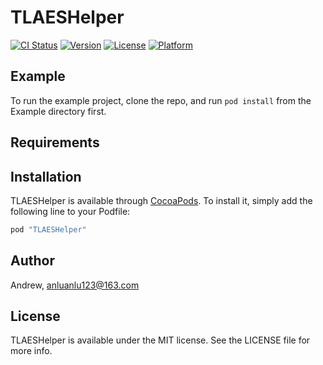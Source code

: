 # TLAESHelper

[![CI Status](http://img.shields.io/travis/Andrew/TLAESHelper.svg?style=flat)](https://travis-ci.org/Andrew/TLAESHelper)
[![Version](https://img.shields.io/cocoapods/v/TLAESHelper.svg?style=flat)](http://cocoapods.org/pods/TLAESHelper)
[![License](https://img.shields.io/cocoapods/l/TLAESHelper.svg?style=flat)](http://cocoapods.org/pods/TLAESHelper)
[![Platform](https://img.shields.io/cocoapods/p/TLAESHelper.svg?style=flat)](http://cocoapods.org/pods/TLAESHelper)

## Example

To run the example project, clone the repo, and run `pod install` from the Example directory first.

## Requirements

## Installation

TLAESHelper is available through [CocoaPods](http://cocoapods.org). To install
it, simply add the following line to your Podfile:

```ruby
pod "TLAESHelper"
```

## Author

Andrew, anluanlu123@163.com

## License

TLAESHelper is available under the MIT license. See the LICENSE file for more info.
